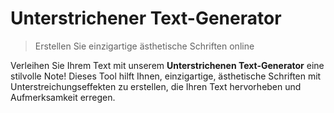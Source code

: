 # Unterstrichener Text-Generator

> Erstellen Sie einzigartige ästhetische Schriften online

Verleihen Sie Ihrem Text mit unserem **Unterstrichenen Text-Generator** eine stilvolle Note! Dieses Tool hilft Ihnen, einzigartige, ästhetische Schriften mit Unterstreichungseffekten zu erstellen, die Ihren Text hervorheben und Aufmerksamkeit erregen.